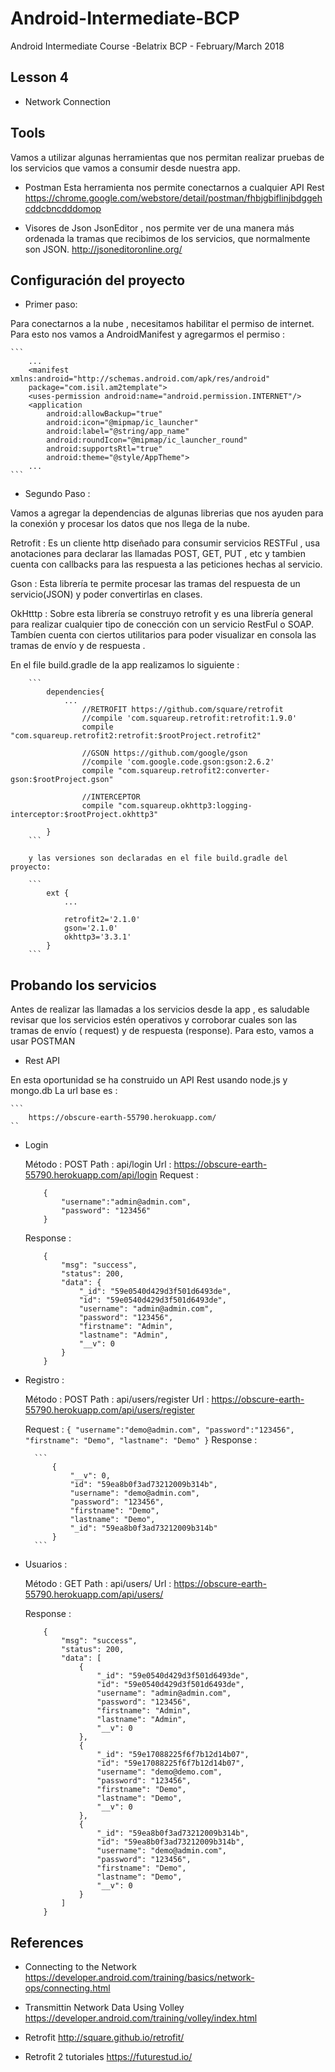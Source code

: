 # Android-Intermediate-BCP

Android Intermediate Course -Belatrix BCP - February/March 2018

## Lesson 4

  - Network Connection

## Tools

Vamos a utilizar algunas herramientas que nos permitan realizar pruebas de los servicios que vamos a consumir desde nuestra app.

- Postman
Esta herramienta nos permite conectarnos a cualquier API Rest
https://chrome.google.com/webstore/detail/postman/fhbjgbiflinjbdggehcddcbncdddomop

- Visores de Json
JsonEditor , nos permite ver de una manera más ordenada la tramas que recibimos de los servicios, que normalmente son JSON. http://jsoneditoronline.org/

## Configuración del proyecto

- Primer paso:

Para conectarnos a la nube , necesitamos habilitar el permiso de internet. Para esto nos vamos a AndroidManifest y agregarmos el permiso :

	```
		...
		<manifest xmlns:android="http://schemas.android.com/apk/res/android"
    	package="com.isil.am2template">
	    <uses-permission android:name="android.permission.INTERNET"/>
	    <application
	        android:allowBackup="true"
	        android:icon="@mipmap/ic_launcher"
	        android:label="@string/app_name"
	        android:roundIcon="@mipmap/ic_launcher_round"
	        android:supportsRtl="true"
	        android:theme="@style/AppTheme">
        ...
	```

- Segundo Paso :

Vamos a agregar la dependencias de algunas librerias que nos ayuden para la conexión y procesar los datos que nos llega de la nube.

Retrofit : Es un cliente http diseñado para consumir servicios RESTFul , usa anotaciones para declarar las llamadas POST, GET, PUT , etc y tambien cuenta con callbacks para las respuesta a las peticiones hechas al servicio.

Gson : Esta librería te permite procesar las tramas del respuesta de un servicio(JSON) y poder convertirlas en clases.

OkHtttp : Sobre esta librería se construyo retrofit y es una librería general para realizar cualquier tipo de conección con un servicio RestFul o SOAP. Tambíen cuenta con ciertos utilitarios para poder visualizar en consola las tramas de envío y de respuesta . 

En el file build.gradle de la app realizamos lo siguiente :
		
		```
			dependencies{
				...
				    //RETROFIT https://github.com/square/retrofit
				    //compile 'com.squareup.retrofit:retrofit:1.9.0'
				    compile "com.squareup.retrofit2:retrofit:$rootProject.retrofit2"

				    //GSON https://github.com/google/gson
				    //compile 'com.google.code.gson:gson:2.6.2'
				    compile "com.squareup.retrofit2:converter-gson:$rootProject.gson"

				    //INTERCEPTOR
				    compile "com.squareup.okhttp3:logging-interceptor:$rootProject.okhttp3"

			}
		```

		y las versiones son declaradas en el file build.gradle del proyecto:
		
		```
			ext {
			    ...

			    retrofit2='2.1.0'
			    gson='2.1.0'
			    okhttp3='3.3.1'
			}
		```
## Probando los servicios 
	
Antes de realizar las llamadas a los servicios desde la app , es saludable revisar que los servicios estén operativos y corroborar cuales son las tramas de envío ( request) y de respuesta (response).
Para esto, vamos a usar POSTMAN

- Rest API

En esta oportunidad se ha construido un API Rest usando node.js y mongo.db
La url base es :

	```
		https://obscure-earth-55790.herokuapp.com/
	``

- Login

	Método : POST
	Path : api/login
	Url : https://obscure-earth-55790.herokuapp.com/api/login
	Request :
	```
		{
			"username":"admin@admin.com",
			"password": "123456"
		}
	```
	Response :

	```
		{
		    "msg": "success",
		    "status": 200,
		    "data": {
		        "_id": "59e0540d429d3f501d6493de",
		        "id": "59e0540d429d3f501d6493de",
		        "username": "admin@admin.com",
		        "password": "123456",
		        "firstname": "Admin",
		        "lastname": "Admin",
		        "__v": 0
		    }
		}
	```

- Registro :

	Método : POST
	Path : api/users/register
	Url : https://obscure-earth-55790.herokuapp.com/api/users/register

	Request :
		```
		{
			"username":"demo@admin.com",
			"password":"123456",
			"firstname": "Demo",
			"lastname": "Demo"
		}
		```
		Response :

		```
			{
			    "__v": 0,
			    "id": "59ea8b0f3ad73212009b314b",
			    "username": "demo@admin.com",
			    "password": "123456",
			    "firstname": "Demo",
			    "lastname": "Demo",
			    "_id": "59ea8b0f3ad73212009b314b"
			}
		```

- Usuarios :

	Método : GET
	Path : api/users/
	Url : https://obscure-earth-55790.herokuapp.com/api/users/

	Response :
	```
		{
		    "msg": "success",
		    "status": 200,
		    "data": [
		        {
		            "_id": "59e0540d429d3f501d6493de",
		            "id": "59e0540d429d3f501d6493de",
		            "username": "admin@admin.com",
		            "password": "123456",
		            "firstname": "Admin",
		            "lastname": "Admin",
		            "__v": 0
		        },
		        {
		            "_id": "59e17088225f6f7b12d14b07",
		            "id": "59e17088225f6f7b12d14b07",
		            "username": "demo@demo.com",
		            "password": "123456",
		            "firstname": "Demo",
		            "lastname": "Demo",
		            "__v": 0
		        },
		        {
		            "_id": "59ea8b0f3ad73212009b314b",
		            "id": "59ea8b0f3ad73212009b314b",
		            "username": "demo@admin.com",
		            "password": "123456",
		            "firstname": "Demo",
		            "lastname": "Demo",
		            "__v": 0
		        }
		    ]
		}
	```    
    
## References 

- Connecting to the Network https://developer.android.com/training/basics/network-ops/connecting.html

- Transmittin Network Data Using Volley https://developer.android.com/training/volley/index.html

- Retrofit http://square.github.io/retrofit/

- Retrofit 2 tutoriales https://futurestud.io/

